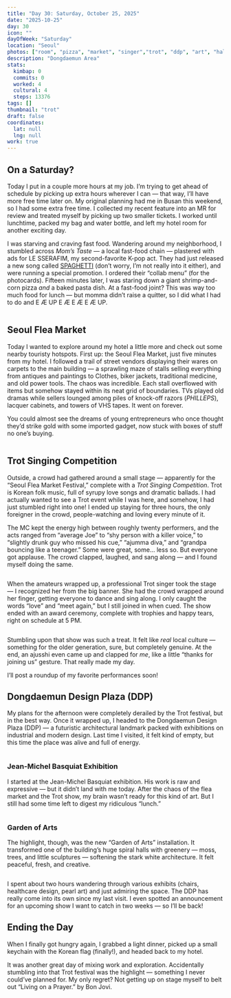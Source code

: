 ```yaml
---
title: "Day 30: Saturday, October 25, 2025"
date: "2025-10-25"
day: 30
icon: ""
dayOfWeek: "Saturday"
location: "Seoul"
photos: ["room", "pizza", "market", "singer","trot", "ddp", "art", "hall", "stairs"]
description: "Dongdaemun Area"
stats:
  kimbap: 0
  commits: 0
  worked: 4
  cultural: 4
  steps: 13376
tags: []
thumbnail: "trot"
draft: false
coordinates:
  lat: null
  lng: null
work: true
---
```


## On a Saturday?

Today I put in a couple more hours at my job. I’m trying to get ahead of schedule by picking up extra hours wherever I can — that way, I’ll have more free time later on. My original planning had me in Busan this weekend, so I had some extra free time. I collected my recent feature into an MR for review and treated myself by picking up two smaller tickets. I worked until lunchtime, packed my bag and water bottle, and left my hotel room for another exciting day.

I was starving and craving fast food. Wandering around my neighborhood, I stumbled across *Mom’s Taste* — a local fast-food chain — plastered with ads for LE SSERAFIM, my second-favorite K-pop act. They had just released a new song called [SPAGHETTI](https://www.youtube.com/watch?v=TvVtYaqCni8) (don’t worry, I’m not really into it either), and were running a special promotion. I ordered their “collab menu” (for the photocards). Fifteen minutes later, I was staring down a giant shrimp-and-corn pizza *and* a baked pasta dish. At a fast-food joint? This was way too much food for lunch — but momma didn’t raise a quitter, so I did what I had to do and E Æ UP E Æ E Æ E Æ UP.

<Img pizza desc="At least I got some photocards out of it!">

## Seoul Flea Market

Today I wanted to explore around my hotel a little more and check out some nearby touristy hotspots. First up: the Seoul Flea Market, just five minutes from my hotel. I followed a trail of street vendors displaying their wares on carpets to the main building — a sprawling maze of stalls selling everything from antiques and paintings to Clothes, biker jackets, traditional medicine, and old power tools. The chaos was incredible. Each stall overflowed with items but somehow stayed within its neat grid of boundaries. TVs played old dramas while sellers lounged among piles of knock-off razors (*PHILLEPS*), lacquer cabinets, and towers of VHS tapes. It went on forever.

You could almost see the dreams of young entrepreneurs who once thought they’d strike gold with some imported gadget, now stuck with boxes of stuff no one’s buying.

<Img market desc="Who is buying any of this?">

## Trot Singing Competition

Outside, a crowd had gathered around a small stage — apparently for the “Seoul Flea Market Festival,” complete with a *Trot Singing Competition*. Trot is Korean folk music, full of syrupy love songs and dramatic ballads. I had actually wanted to see a Trot event while I was here, and somehow, I had just stumbled right into one! I ended up staying for three hours, the only foreigner in the crowd, people-watching and loving every minute of it.

The MC kept the energy high between roughly twenty performers, and the acts ranged from “average Joe” to “shy person with a killer voice,” to “slightly drunk guy who missed his cue,” “ajumma diva,” and “grandpa bouncing like a teenager.” Some were great, some... less so. But everyone got applause. The crowd clapped, laughed, and sang along — and I found myself doing the same.

<Img singer desc="Look at this woman tearing up the stage!">

When the amateurs wrapped up, a professional Trot singer took the stage — I recognized her from the big banner. She had the crowd wrapped around her finger, getting everyone to dance and sing along. I only caught the words “love” and “meet again,” but I still joined in when cued. The show ended with an award ceremony, complete with trophies and happy tears, right on schedule at 5 PM.

<Img trot desc="Foot loose!">

Stumbling upon that show was such a treat. It felt like *real* local culture — something for the older generation, sure, but completely genuine. At the end, an ajusshi even came up and clapped for *me*, like a little “thanks for joining us” gesture. That really made my day.

I’ll post a roundup of my favorite performances soon!

## Dongdaemun Design Plaza (DDP)

My plans for the afternoon were completely derailed by the Trot festival, but in the best way. Once it wrapped up, I headed to the Dongdaemun Design Plaza (DDP) — a futuristic architectural landmark packed with exhibitions on industrial and modern design. Last time I visited, it felt kind of empty, but this time the place was alive and full of energy.

<Img ddp desc="The outside of the building">

### Jean-Michel Basquiat Exhibition

I started at the Jean-Michel Basquiat exhibition. His work is raw and expressive  — but it didn’t land with me today. After the chaos of the flea market and the Trot show, my brain wasn’t ready for this kind of art. But I still had some time left to digest my ridiculous “lunch.”

<Img art desc="Eeehh??">

### Garden of Arts

The highlight, though, was the new “Garden of Arts” installation. It transformed one of the building’s huge spiral halls with greenery — moss, trees, and little sculptures — softening the stark white architecture. It felt peaceful, fresh, and creative.

<Img hall desc="I liked this more than the exhibition, and this was free!">

I spent about two hours wandering through various exhibits (chairs, healthcare design, pearl art) and just admiring the space. The DDP has really come into its own since my last visit. I even spotted an announcement for an upcoming show I want to catch in two weeks — so I’ll be back!

## Ending the Day

When I finally got hungry again, I grabbed a light dinner, picked up a small keychain with the Korean flag (finally!), and headed back to my hotel.

It was another great day of mixing work and exploration. Accidentally stumbling into that Trot festival was the highlight — something I never could’ve planned for. My only regret? Not getting up on stage myself to belt out “Living on a Prayer.” by Bon Jovi.